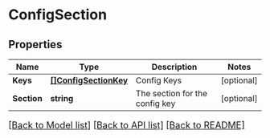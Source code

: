# ConfigSection

## Properties

Name | Type | Description | Notes
------------ | ------------- | ------------- | -------------
**Keys** | [**[]ConfigSectionKey**](ConfigSectionKey.md) | Config Keys | [optional] 
**Section** | **string** | The section for the config key | [optional] 

[[Back to Model list]](../README.md#documentation-for-models) [[Back to API list]](../README.md#documentation-for-api-endpoints) [[Back to README]](../README.md)

<style>
     p, ul, ol, li { font-size: 18px !important;}
</style>


